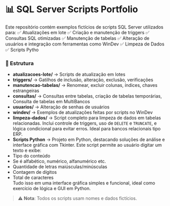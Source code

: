 # 📊 SQL Server Scripts Portfolio

Este repositório contém exemplos fictícios de scripts SQL Server utilizados para:
✅ Atualizações em lote
✅ Criação e manutenção de triggers
✅ Consultas SQL otimizadas
✅ Manutenção de tabelas
✅ Alteração de usuários e integração com ferramentas como WinDev
✅ Limpeza de Dados
✅ Scripts Pytho

### 📁 Estrutura
- **atualizacoes-lote/** → Scripts de atualização em lotes
- **triggers/** → Gatilhos de inclusão, alteração, exclusão, verificações
- **manutencao-tabelas/** → Renomear, excluir colunas, índices, chaves estrangeiras
- **consultas/** → Consultas entre tabelas, criação de tabelas temporárias, Consulta de tabelas em MultiBancos
- **usuarios/** → Alteração de senhas de usuários
- **windev/** → Exemplos de atualizações feitas por scripts no WinDev
- **limpeza-dados/** → Script completo para limpeza de dados em tabelas relacionadas. 
  Inclui controle de triggers, uso de `DELETE` e `TRUNCATE`, e lógica condicional para evitar erros. 
  Ideal para bancos relacionais tipo ERP.
- **Scripts Python** → Projeto em Python, destacando soluções de análise e interface gráfica com Tkinter.
Este script permite ao usuário digitar um texto e exibe:
- Tipo do conteúdo
- Se é alfabético, numérico, alfanumérico etc.
- Quantidade de letras maiúsculas/minúsculas
- Contagem de dígitos
- Total de caracteres  
Tudo isso em uma interface gráfica simples e funcional, ideal como exercício de lógica e GUI em Python.


> ⚠️ **Nota**: Todos os scripts usam nomes e dados fictícios.
